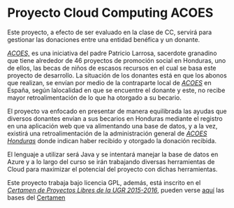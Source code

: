 # Proyecto Cloud Computing ACOES
Este proyecto, a efecto de ser evaluado en la clase de CC, servirá para gestionar las donaciones entre una entidad benéfica y un donante.

[*ACOES,*](http://www.acoes.org) es una iniciativa del padre Patricio Larrosa, sacerdote granadino que tiene alrededor de 46 proyectos de promoción social en Honduras, uno de ellos, las becas de niños de escasos recursos en el cual se basa este proyecto de desarrollo.
La situación de los donantes está en que los abonos que realizan, se envían por medio de la contraparte local de [*ACOES*](http://www.acoes.org) en España, según lalocalidad en que se encuentre el donante y este, no recibe mayor retroalimentación de lo que ha otorgado a su becario.

El proyecto va enfocado en presentar de manera equilibrada las ayudas que diversos donantes  envían a sus becarios en Honduras mediante el registro en una aplicación web que va alimentando una base de datos, y a la vez, existirá una retroalimentación de la administración general de [*ACOES Honduras*](http://www.acoes.org) donde indican haber recibido y otorgado la donación recibida.

El lenguaje a utilizar será Java y se intentará manejar la base de datos en Azure y a lo largo del curso se irán trabajando diversas herramientas de Cloud para maximizar el potencial del proyecto con dichas herramientas.

Este proyecto trabaja bajo licencia GPL, además, está inscrito en el [*Certamen de Proyectos Libres de la UGR 2015-2016*](http://osl.ugr.es/2015/10/01/certamen-de-proyectos-libres-de-la-universidad-de-granada-2015-2016/), pueden verse [aquí](https://docs.google.com/document/d/16UsdUV_XXuPUh-Imz4PSgh-2ES_YaAJpZ8fNrbTVpMA/edit) las bases del [Certamen](http://osl.ugr.es/2015/10/01/certamen-de-proyectos-libres-de-la-universidad-de-granada-2015-2016/)
